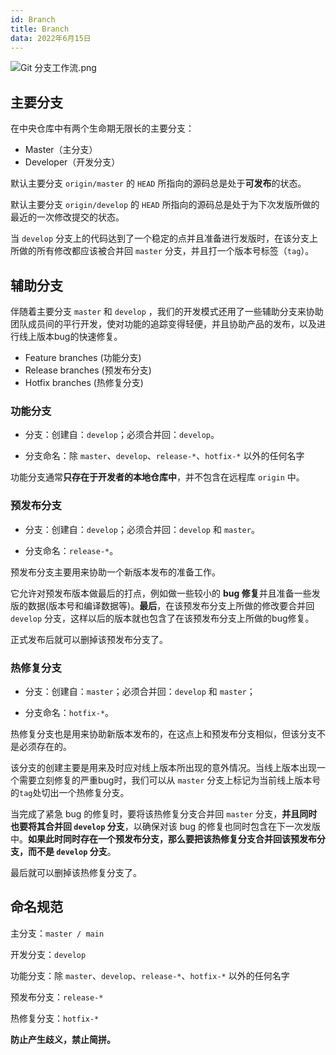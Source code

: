 ```yaml
---
id: Branch
title: Branch
data: 2022年6月15日
---
```


![Git 分支工作流.png](https://static.7wate.com/img/2021/08/24/c5a50e99dde5f.png)

## 主要分支

在中央仓库中有两个生命期无限长的主要分支：

- Master（主分支）
- Developer（开发分支）

默认主要分支 `origin/master` 的 `HEAD` 所指向的源码总是处于**可发布**的状态。

默认主要分支 `origin/develop` 的 `HEAD` 所指向的源码总是处于为下次发版所做的最近的一次修改提交的状态。

当 `develop` 分支上的代码达到了一个稳定的点并且准备进行发版时，在该分支上所做的所有修改都应该被合并回 `master` 分支，并且打一个版本号标签（`tag`）。

## 辅助分支

伴随着主要分支 `master` 和 `develop` ，我们的开发模式还用了一些辅助分支来协助团队成员间的平行开发，使对功能的追踪变得轻便，并且协助产品的发布，以及进行线上版本bug的快速修复。

- Feature branches (功能分支)
- Release branches (预发布分支)
- Hotfix branches (热修复分支)

### 功能分支

- 分支：创建自：`develop`；必须合并回：`develop`。

- 分支命名：除 `master`、`develop`、`release-*`、`hotfix-*` 以外的任何名字

功能分支通常**只存在于开发者的本地仓库中**，并不包含在远程库 `origin` 中。

### 预发布分支

- 分支：创建自：`develop`；必须合并回：`develop` 和 `master`。

- 分支命名：`release-*`。

预发布分支主要用来协助一个新版本发布的准备工作。

它允许对预发布版本做最后的打点，例如做一些较小的 **bug 修复**并且准备一些发版的数据(版本号和编译数据等)。**最后**，在该预发布分支上所做的修改要合并回 `develop` 分支，这样以后的版本就也包含了在该预发布分支上所做的bug修复。

正式发布后就可以删掉该预发布分支了。

### 热修复分支

- 分支：创建自：`master`；必须合并回：`develop` 和 `master`；

- 分支命名：`hotfix-*`。

热修复分支也是用来协助新版本发布的，在这点上和预发布分支相似，但该分支不是必须存在的。

该分支的创建主要是用来及时应对线上版本所出现的意外情况。当线上版本出现一个需要立刻修复的严重bug时，我们可以从 `master` 分支上标记为当前线上版本号的`tag`处切出一个热修复分支。

当完成了紧急 bug 的修复时，要将该热修复分支合并回 `master` 分支，**并且同时也要将其合并回 `develop` 分支**，以确保对该 bug 的修复也同时包含在下一次发版中。**如果此时同时存在一个预发布分支，那么要把该热修复分支合并回该预发布分支，而不是 `develop` 分支**。

最后就可以删掉该热修复分支了。

## 命名规范

主分支：`master / main`

开发分支：`develop`

功能分支：除 `master`、`develop`、`release-*`、`hotfix-*` 以外的任何名字

预发布分支：`release-*`

热修复分支：`hotfix-*`

**防止产生歧义，禁止简拼。**
